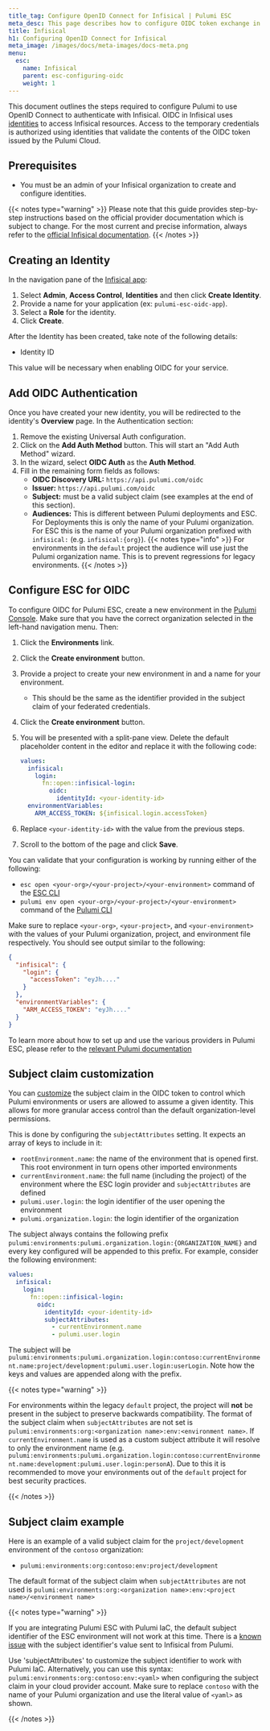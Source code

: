 ```yaml
---
title_tag: Configure OpenID Connect for Infisical | Pulumi ESC
meta_desc: This page describes how to configure OIDC token exchange in Infisical for use with Pulumi
title: Infisical
h1: Configuring OpenID Connect for Infisical
meta_image: /images/docs/meta-images/docs-meta.png
menu:
  esc:
    name: Infisical
    parent: esc-configuring-oidc
    weight: 1
---
```


This document outlines the steps required to configure Pulumi to use OpenID Connect to authenticate with Infisical. OIDC
in Infisical uses [identities](https://infisical.com/docs/documentation/platform/identities/oidc-auth/general) to access
Infisical resources. Access to the temporary credentials is authorized using identities that validate the contents of
the OIDC token issued by the Pulumi Cloud.

## Prerequisites

* You must be an admin of your Infisical organization to create and configure identities.

{{< notes type="warning" >}}
Please note that this guide provides step-by-step instructions based on the official provider documentation which is
subject to change. For the most current and precise information, always refer to
the [official Infisical documentation](https://infisical.com/docs/documentation/platform/identities/oidc-auth/general).
{{< /notes >}}

## Creating an Identity

In the navigation pane of the [Infisical app](https://app.infisical.com):

1. Select **Admin**, **Access Control**, **Identities** and then click **Create Identity**.
2. Provide a name for your application (ex: `pulumi-esc-oidc-app`).
3. Select a **Role** for the identity.
4. Click **Create**.

After the Identity has been created, take note of the following details:

* Identity ID

This value will be necessary when enabling OIDC for your service.

## Add OIDC Authentication

Once you have created your new identity, you will be redirected to the identity's **Overview** page. In the
Authentication section:

1. Remove the existing Universal Auth configuration.
2. Click on the **Add Auth Method** button. This will start an "Add Auth Method" wizard.
3. In the wizard, select **OIDC Auth** as the **Auth Method**.
4. Fill in the remaining form fields as follows:
    * **OIDC Discovery URL:** `https://api.pulumi.com/oidc`
    * **Issuer:** `https://api.pulumi.com/oidc`
    * **Subject:** must be a valid subject claim (see examples at the end of this section).
    * **Audiences:** This is different between Pulumi deployments and ESC. For Deployments this is only the name of your Pulumi organization. For ESC this is the name of your Pulumi organization prefixed with `infisical:` (e.g. `infisical:{org}`).
{{< notes type="info" >}}
For environments in the `default` project the audience will use just the Pulumi organization name. This is to
prevent regressions for legacy environments.
{{< /notes >}}

## Configure ESC for OIDC

To configure OIDC for Pulumi ESC, create a new environment in the [Pulumi Console](https://app.pulumi.com/). Make sure
that you have the correct organization selected in the left-hand navigation menu. Then:

1. Click the **Environments** link.
2. Click the **Create environment** button.
3. Provide a project to create your new environment in and a name for your environment.
    * This should be the same as the identifier provided in the subject claim of your federated credentials.
4. Click the  **Create environment** button.
5. You will be presented with a split-pane view. Delete the default placeholder content in the editor and replace it
   with the following code:

    ```yaml
    values:
      infisical:
        login:
          fn::open::infisical-login:
            oidc:
              identityId: <your-identity-id>
      environmentVariables:
        ARM_ACCESS_TOKEN: ${infisical.login.accessToken}
    ```

6. Replace `<your-identity-id>` with the value from the previous steps.
7. Scroll to the bottom of the page and click **Save**.

You can validate that your configuration is working by running either of the following:

* `esc open <your-org>/<your-project>/<your-environment>` command of the [ESC CLI](/docs/esc-cli/)
* `pulumi env open <your-org>/<your-project>/<your-environment>` command of the [Pulumi CLI](/docs/install/)

Make sure to replace `<your-org>`, `<your-project>`, and `<your-environment>` with the values of your Pulumi
organization, project, and environment file respectively. You should see output similar to the following:

```json
{
  "infisical": {
    "login": {
      "accessToken": "eyJh...."
    }
  },
  "environmentVariables": {
    "ARM_ACCESS_TOKEN": "eyJh...."
  }
}
```

To learn more about how to set up and use the various providers in Pulumi ESC, please refer to
the [relevant Pulumi documentation](/docs/esc/integrations/)

## Subject claim customization

You can [customize](/docs/esc/environments/customizing-oidc-claims/) the subject claim in the OIDC token to control
which Pulumi environments or users are allowed to assume a given identity. This allows for more granular access control
than the default organization-level permissions.

This is done by configuring the `subjectAttributes` setting. It expects an array of keys to include in it:

* `rootEnvironment.name`: the name of the environment that is opened first. This root environment in turn opens other
  imported environments
* `currentEnvironment.name`: the full name (including the project) of the environment where the ESC login provider and
  `subjectAttributes` are defined
* `pulumi.user.login`: the login identifier of the user opening the environment
* `pulumi.organization.login`: the login identifier of the organization

The subject always contains the following prefix `pulumi:environments:pulumi.organization.login:{ORGANIZATION_NAME}` and
every key configured will be appended to this prefix. For example, consider the following environment:

```yaml
values:
  infisical:
    login:
      fn::open::infisical-login:
        oidc:
          identityId: <your-identity-id>
          subjectAttributes:
            - currentEnvironment.name
            - pulumi.user.login
```

The subject will be
`pulumi:environments:pulumi.organization.login:contoso:currentEnvironment.name:project/development:pulumi.user.login:userLogin`.
Note how the keys and values are appended along with the prefix.

{{< notes type="warning" >}}

For environments within the legacy `default` project, the project will **not** be present in the subject to preserve
backwards compatibility. The format of the subject claim when `subjectAttributes` are not set is
`pulumi:environments:org:<organization name>:env:<environment name>`. If `currentEnvironment.name` is used as a custom
subject attribute it will resolve to only the environment name (e.g.
`pulumi:environments:pulumi.organization.login:contoso:currentEnvironment.name:development:pulumi.user.login:personA`).
Due to this it is recommended to move your environments out of the `default` project for best security practices.

{{< /notes >}}

## Subject claim example

Here is an example of a valid subject claim for the `project/development` environment of the `contoso` organization:

* `pulumi:environments:org:contoso:env:project/development`

The default format of the subject claim when `subjectAttributes` are not used is
`pulumi:environments:org:<organization name>:env:<project name>/<environment name>`

{{< notes type="warning" >}}

If you are integrating Pulumi ESC with Pulumi IaC, the default subject identifier of the ESC environment will not work
at this time. There is a [known issue](https://github.com/pulumi/pulumi/issues/14509) with the subject identifier's
value sent to Infisical from Pulumi.

Use 'subjectAttributes' to customize the subject identifier to work with Pulumi IaC. Alternatively, you can use this
syntax: `pulumi:environments:org:contoso:env:<yaml>` when configuring the subject claim in your cloud provider account.
Make sure to replace `contoso` with the name of your Pulumi organization and use the literal value of `<yaml>` as shown.

{{< /notes >}}
